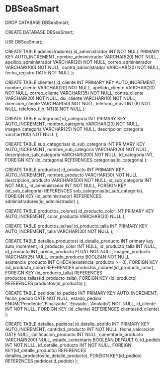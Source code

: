# DBSeaSmart
DROP DATABASE DBSeaSmart;

CREATE DATABASE DBSeaSmart;

USE DBSeaSmart;

CREATE TABLE administradores(
	id_administrador INT NOT NULL PRIMARY KEY AUTO_INCREMENT,
	nombre_administrador VARCHAR(20) NOT NULL,
	apellido_administrador VARCHAR(20) NOT NULL,
	correo_administrador VARCHAR(100) NOT NULL,
	contra_administrador VARCHAR(20) NOT NULL,
	fecha_registro DATE NOT NULL
);

CREATE TABLE clientes(
	id_cliente INT PRIMARY KEY AUTO_INCREMENT,
	nombre_cliente VARCHAR(20) NOT NULL,
	apellido_cliente VARCHAR(20) NOT NULL,
	correo_cliente VARCHAR(35) NOT NULL,
	contra_cliente VARCHAR(20) NOT NULL,
	dui_cliente VARCHAR(10) NOT NULL,
	direccion_cliente VARCHAR(50) NOT NULL,
	telefono_movil INT(8) NOT NULL,
	telefono_fijo INT(8) NOT NULL
);

CREATE TABLE categorias(
	id_categoria INT PRIMARY KEY AUTO_INCREMENT,
	nombre_categoria VARCHAR(20) NOT NULL,
	imagen_categoria VARCHAR(25) NOT NULL,
    descripcion_categoria varchar(100) NOT NULL
);

CREATE TABLE sub_categorias(
	id_sub_categoria INT PRIMARY KEY AUTO_INCREMENT,
	nombre_sub_categoria VARCHAR(20) NOT NULL,
	descripcion_sub_categoria VARCHAR(200) NOT NULL,
	id_categoria INT,
	FOREIGN KEY (id_categoria)
	REFERENCES categorias(id_categoria)
);

CREATE TABLE productos(
	id_producto INT PRIMARY KEY AUTO_INCREMENT,
	nombre_producto VARCHAR(30) NOT NULL,
	descripcion_producto VARCHAR(500) NOT NULL,
	id_sub_categoria INT NOT NULL,
	id_administrador INT NOT NULL,
	FOREIGN KEY (id_sub_categoria)
	REFERENCES sub_categorias(id_sub_categoria),
	FOREIGN KEY (id_administrador)
	REFERENCES administradores(id_administrador)
);

CREATE TABLE productos_colores(
	id_producto_color INT PRIMARY KEY AUTO_INCREMENT,
	color_producto VARCHAR(20) NULL
);

CREATE TABLE productos_tallas(
	id_producto_talla INT PRIMARY KEY AUTO_INCREMENT,
	talla VARCHAR(30) NOT NULL
);

CREATE TABLE detalles_productos(
	id_detalle_producto INT primary key auto_increment,
    id_producto_color INT NULL,
    id_producto_talla INT NULL,
    id_producto INT,
	precio_producto FLOAT NOT NULL,
	imagen_producto VARCHAR(25) NULL,
    estado_producto BOOLEAN NOT NULL,
    existencia_producto INT CHECK(existencia_producto >= 0),
    FOREIGN KEY (id_producto_color)
	REFERENCES productos_colores(id_producto_color),
    FOREIGN KEY (id_producto_talla)
	REFERENCES productos_tallas(id_producto_talla),
    FOREIGN KEY (id_producto)
	REFERENCES productos(id_producto)
);

CREATE TABLE pedidos(
	id_pedido INT PRIMARY KEY AUTO_INCREMENT,
	fecha_pedido DATE NOT NULL,
	estado_pedido ENUM('Pendiente','Finalizado', 'Enviado', 'Anulado') NOT NULL,
	id_cliente INT NOT NULL,
	FOREIGN KEY (id_cliente)
	REFERENCES clientes(id_cliente)
);

CREATE TABLE detalles_pedidos(
	id_detalle_pedido INT PRIMARY KEY AUTO_INCREMENT,
	cantidad_producto INT NOT NULL,
	fecha_valoracion DATE NULL,
	calificacion_producto INT NULL,
	comentario_producto VARCHAR(200) NULL,
    estado_comentario BOOLEAN DEFAULT 0,
	id_pedido INT NOT NULL,
	id_detalle_producto INT NOT NULL,
	FOREIGN KEY(id_detalle_producto)
	REFERENCES detalles_productos(id_detalle_producto),
	FOREIGN KEY(id_pedido)
	REFERENCES pedidos(id_pedido)
);

